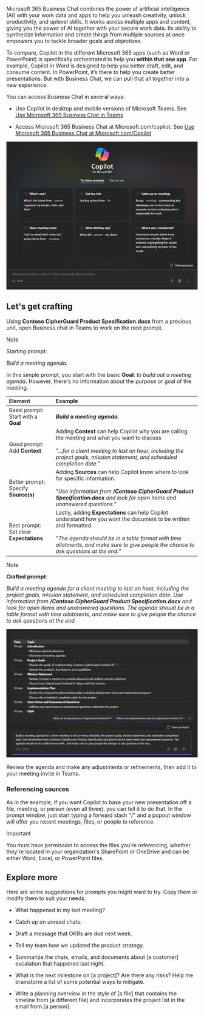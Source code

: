 Microsoft 365 Business Chat combines the power of artificial intelligence (AI) with your work data and apps to help you unleash creativity, unlock productivity, and uplevel skills. It works across multiple apps and content, giving you the power of AI together with your secure work data. Its ability to synthesize information and create things from multiple sources at once empowers you to tackle broader goals and objectives.

To compare, Copilot in the different Microsoft 365 apps (such as Word or PowerPoint) is specifically orchestrated to help you **within that one app**. For example, Copilot in Word is designed to help you better draft, edit, and consume content. In PowerPoint, it’s there to help you create better presentations. But with Business Chat, we can pull that all together into a new experience.

You can access Business Chat in several ways:

- Use Copilot in desktop and mobile versions of Microsoft Teams. See [Use Microsoft 365 Business Chat in Teams](https://support.microsoft.com/topic/open-microsoft-365-chat-in-teams-c6de0a62-4f9e-479d-b5f2-af036e342181)

- Access Microsoft 365 Business Chat at Microsoft.com/copilot. See [Use Microsoft 365 Business Chat at Microsoft.com/Copilot](https://support.microsoft.com/topic/use-microsoft-365-chat-at-microsoft365-com-or-in-the-microsoft-365-office-app-4a2538f9-962f-4c7c-a368-f6006bc13d6f)

![Screenshot of copilot chat experience in Teams](../media/copilot-chat-experience-teams.png)

## Let's get crafting

Using **Contoso CipherGuard Product Specification.docx** from a previous unit, open Business chat in Teams to work on the next prompt.

> [!NOTE]
> Starting prompt:
>
> _Build a meeting agenda._

In this simple prompt, you start with the basic **Goal**: _to build out a meeting agenda_. However, there's no information about the purpose or goal of the meeting.

| Element | Example |
| :------ | :------- |
| Basic prompt: <br>Start with a **Goal** | **_Build a meeting agenda._** |
| Good prompt: <br>Add **Context** | Adding **Context** can help Copilot why you are calling the meeting and what you want to discuss.<br><br>"_...for a client meeting to last an hour, including the project goals, mission statement, and scheduled completion date._" |
| Better prompt: <br>Specify **Source(s)** | Adding **Sources** can help Copilot know where to look for specific information.<br><br>"_Use information from **/Contoso CipherGuard Product Specification.docx** and look for open items and unanswered questions._" |
| Best prompt: <br>Set clear **Expectations** | Lastly, adding **Expectations** can help Copilot understand how you want the document to be written and formatted.<br><br>"_The agenda should be in a table format with time allotments, and make sure to give people the chance to ask questions at the end._" |

> [!NOTE]
> **Crafted prompt**:
>
> _Build a meeting agenda for a client meeting to last an hour, including the project goals, mission statement, and scheduled completion date. Use information from **/Contoso CipherGuard Product Specification.docx** and look for open items and unanswered questions. The agenda should be in a table format with time allotments, and make sure to give people the chance to ask questions at the end._

[![Screenshot the crafted prompt results against the sample document using Copilot in Teams with Graph-assisted chat.](../media/copilot-chat-draft-agenda-teams.png)](../media/copilot-chat-draft-agenda-teams.png#lightbox)

Review the agenda and make any adjustments or refinements, then add it to your meeting invite in Teams.

### Referencing sources

As in the example, if you want Copilot to base your new presentation off a file, meeting, or person (even all three), you can tell it to do that. In the prompt window, just start typing a forward slash "/" and a popout window will offer you recent meetings, files, or people to reference.

> [!IMPORTANT]
> You must have permission to access the files you're referencing, whether they're located in your organization's SharePoint or OneDrive and can be either Word, Excel, or PowerPoint files.

## Explore more

Here are some suggestions for prompts you might want to try. Copy them or modify them to suit your needs.

- What happened in my last meeting?

- Catch up on unread chats.

- Draft a message that OKRs are due next week.

- Tell my team how we updated the product strategy.

- Summarize the chats, emails, and documents about [a customer] escalation that happened last night.

- What is the next milestone on [a project]? Are there any risks? Help me brainstorm a list of some potential ways to mitigate.

- Write a planning overview in the style of [a file] that contains the timeline from [a different file] and incorporates the project list in the email from [a person]. 
